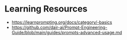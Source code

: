 # Learning Resources

* https://learnprompting.org/docs/category/-basics 
* https://github.com/dair-ai/Prompt-Engineering-Guide/blob/main/guides/prompts-advanced-usage.md 
